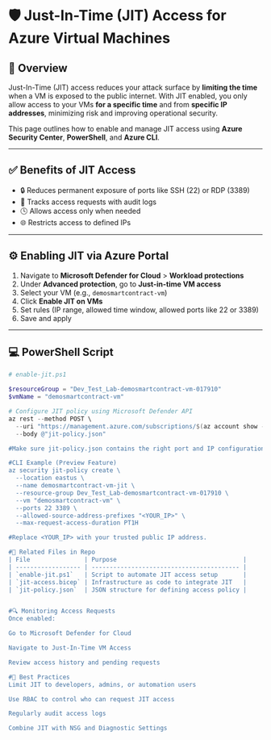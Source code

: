 # 🛡 Just-In-Time (JIT) Access for Azure Virtual Machines

## 📌 Overview

Just-In-Time (JIT) access reduces your attack surface by **limiting the time** when a VM is exposed to the public internet. With JIT enabled, you only allow access to your VMs **for a specific time** and from **specific IP addresses**, minimizing risk and improving operational security.

This page outlines how to enable and manage JIT access using **Azure Security Center**, **PowerShell**, and **Azure CLI**.

---

## ✅ Benefits of JIT Access

- 🔒 Reduces permanent exposure of ports like SSH (22) or RDP (3389)
- 🧾 Tracks access requests with audit logs
- 🕓 Allows access only when needed
- 🌐 Restricts access to defined IPs

---

## ⚙️ Enabling JIT via Azure Portal

1. Navigate to **Microsoft Defender for Cloud** > **Workload protections**
2. Under **Advanced protection**, go to **Just-in-time VM access**
3. Select your VM (e.g., `demosmartcontract-vm`)
4. Click **Enable JIT on VMs**
5. Set rules (IP range, allowed time window, allowed ports like 22 or 3389)
6. Save and apply

---

## 💻 PowerShell Script

```powershell
# enable-jit.ps1

$resourceGroup = "Dev_Test_Lab-demosmartcontract-vm-017910"
$vmName = "demosmartcontract-vm"

# Configure JIT policy using Microsoft Defender API
az rest --method POST \
  --uri "https://management.azure.com/subscriptions/$(az account show --query id -o tsv)/resourceGroups/$resourceGroup/providers/Microsoft.Security/locations/eastus/jitNetworkAccessPolicies/default?api-version=2020-01-01" \
  --body @"jit-policy.json"

#Make sure jit-policy.json contains the right port and IP configuration for the VM.

#CLI Example (Preview Feature)
az security jit-policy create \
  --location eastus \
  --name demosmartcontract-vm-jit \
  --resource-group Dev_Test_Lab-demosmartcontract-vm-017910 \
  --vm "demosmartcontract-vm" \
  --ports 22 3389 \
  --allowed-source-address-prefixes "<YOUR_IP>" \
  --max-request-access-duration PT1H

#Replace <YOUR_IP> with your trusted public IP address.

#📁 Related Files in Repo
| File               | Purpose                                   |
| ------------------ | ----------------------------------------- |
| `enable-jit.ps1`   | Script to automate JIT access setup       |
| `jit-access.bicep` | Infrastructure as code to integrate JIT   |
| `jit-policy.json`  | JSON structure for defining access policy |


#🔍 Monitoring Access Requests
Once enabled:

Go to Microsoft Defender for Cloud

Navigate to Just-In-Time VM Access

Review access history and pending requests

#🔐 Best Practices
Limit JIT to developers, admins, or automation users

Use RBAC to control who can request JIT access

Regularly audit access logs

Combine JIT with NSG and Diagnostic Settings


